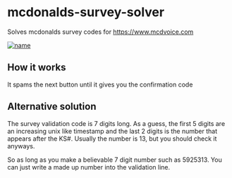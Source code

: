 # mcdonalds-survey-solver
Solves mcdonalds survey codes for https://www.mcdvoice.com

[![name](https://i.imgur.com/BVx1l2d.png)](a)

## How it works
It spams the next button until it gives you the confirmation code

## Alternative solution
The survey validation code is 7 digits long.
As a guess, the first 5 digits are an increasing unix like timestamp and the last 2 digits is the number that appears after the KS#.
Usually the number is 13, but you should check it anyways.

So as long as you make a believable 7 digit number such as 5925313. 
You can just write a made up number into the validation line.
